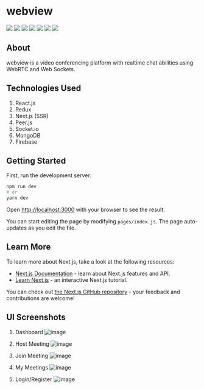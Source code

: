 # webview
![](https://img.shields.io/badge/react-grey?logo=react&link=https://reactjs.org/)
![](https://img.shields.io/badge/redux-grey?logo=redux&link=https://redux.js.org/)
![](https://img.shields.io/badge/next.js-grey?logo=next.js&link=https://nextjs.org/)
![](https://img.shields.io/badge/socket.io-grey?logo=socket.io&link=https://socket.io/)
![](https://img.shields.io/badge/peer.js-grey?logo=peer.js&link=https://peerjs.com/)
![](https://img.shields.io/badge/mongodb-grey?logo=mongodb&link=https://www.mongodb.com/)
![](https://img.shields.io/badge/firebase-grey?logo=firebase&link=https://firebase.google.com/)

## About
webview is a video conferencing platform with realtime chat abilities using WebRTC and Web Sockets.

## Technologies Used
1. React.js
2. Redux
3. Next.js (SSR)
4. Peer.js
5. Socket.io
6. MongoDB
7. Firebase

## Getting Started

First, run the development server:

```bash
npm run dev
# or
yarn dev
```

Open [http://localhost:3000](http://localhost:3000) with your browser to see the result.

You can start editing the page by modifying `pages/index.js`. The page auto-updates as you edit the file.

## Learn More

To learn more about Next.js, take a look at the following resources:

- [Next.js Documentation](https://nextjs.org/docs) - learn about Next.js features and API.
- [Learn Next.js](https://nextjs.org/learn) - an interactive Next.js tutorial.

You can check out [the Next.js GitHub repository](https://github.com/vercel/next.js/) - your feedback and contributions are welcome!

## UI Screenshots
1. Dashboard
![image](https://user-images.githubusercontent.com/54268438/114233878-9d1f8000-999b-11eb-98cb-93e535a9e90b.png)

2. Host Meeting
![image](https://user-images.githubusercontent.com/54268438/114233971-ba544e80-999b-11eb-8988-c7f558e89133.png)

3. Join Meeting
![image](https://user-images.githubusercontent.com/54268438/114234019-cdffb500-999b-11eb-9c49-3e7c9796eb46.png)

4. My Meetings
![image](https://user-images.githubusercontent.com/54268438/114234090-eb348380-999b-11eb-90f7-93b32a375b9e.png)

5. Login/Register
![image](https://user-images.githubusercontent.com/54268438/114234163-069f8e80-999c-11eb-9b29-4741c68f98a3.png)
